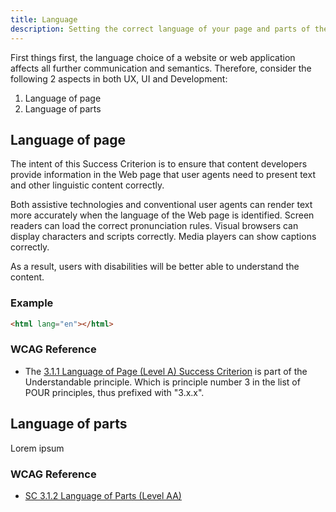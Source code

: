 ```yaml
---
title: Language
description: Setting the correct language of your page and parts of the page.
---
```


First things first, the language choice of a website or web application affects all further communication and semantics.
Therefore, consider the following 2 aspects in both UX, UI and Development:

1. Language of page
2. Language of parts

## Language of page

The intent of this Success Criterion is to ensure that content developers provide information in the Web page that user
agents need to present text and other linguistic content correctly.

Both assistive technologies and conventional user agents can render text more accurately when the language of the Web
page is identified. Screen readers can load the correct pronunciation rules. Visual browsers can display characters and
scripts correctly. Media players can show captions correctly.

As a result, users with disabilities will be better able to understand the content.

### Example

```HTML
<html lang="en"></html>
```

### WCAG Reference

- The [3.1.1 Language of Page (Level A) Success Criterion](https://www.w3.org/WAI/WCAG21/Understanding/language-of-page)
  is part of the Understandable principle. Which is principle number 3 in the list of POUR principles, thus prefixed
  with "3.x.x".

## Language of parts

Lorem ipsum

### WCAG Reference

- [SC 3.1.2 Language of Parts (Level AA)](https://www.w3.org/WAI/WCAG21/Understanding/language-of-parts)
